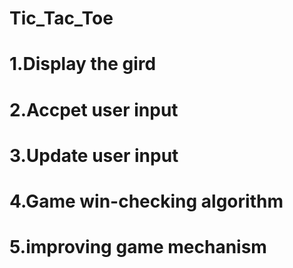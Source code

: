 # Tic_Tac_Toe
# 1.Display the gird
# 2.Accpet user input
# 3.Update user input
# 4.Game win-checking algorithm
# 5.improving game mechanism